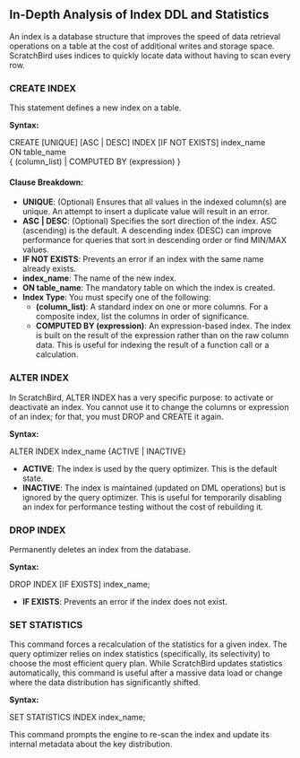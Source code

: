 ## **In-Depth Analysis of Index DDL and Statistics**

An index is a database structure that improves the speed of data retrieval operations on a table at the cost of additional writes and storage space. ScratchBird uses indices to quickly locate data without having to scan every row.

### **CREATE INDEX**

This statement defines a new index on a table.

**Syntax:**

CREATE \[UNIQUE\] \[ASC | DESC\] INDEX \[IF NOT EXISTS\] index\_name  
    ON table\_name  
    { (column\_list) | COMPUTED BY (expression) }

#### **Clause Breakdown:**

* **UNIQUE**: (Optional) Ensures that all values in the indexed column(s) are unique. An attempt to insert a duplicate value will result in an error.  
* **ASC | DESC**: (Optional) Specifies the sort direction of the index. ASC (ascending) is the default. A descending index (DESC) can improve performance for queries that sort in descending order or find MIN/MAX values.  
* **IF NOT EXISTS**: Prevents an error if an index with the same name already exists.  
* **index\_name**: The name of the new index.  
* **ON table\_name**: The mandatory table on which the index is created.  
* **Index Type**: You must specify one of the following:  
  * **(column\_list)**: A standard index on one or more columns. For a composite index, list the columns in order of significance.  
  * **COMPUTED BY (expression)**: An expression-based index. The index is built on the result of the expression rather than on the raw column data. This is useful for indexing the result of a function call or a calculation.

### **ALTER INDEX**

In ScratchBird, ALTER INDEX has a very specific purpose: to activate or deactivate an index. You cannot use it to change the columns or expression of an index; for that, you must DROP and CREATE it again.

**Syntax:**

ALTER INDEX index\_name {ACTIVE | INACTIVE}

* **ACTIVE**: The index is used by the query optimizer. This is the default state.  
* **INACTIVE**: The index is maintained (updated on DML operations) but is ignored by the query optimizer. This is useful for temporarily disabling an index for performance testing without the cost of rebuilding it.

### **DROP INDEX**

Permanently deletes an index from the database.

**Syntax:**

DROP INDEX \[IF EXISTS\] index\_name;

* **IF EXISTS**: Prevents an error if the index does not exist.

### **SET STATISTICS**

This command forces a recalculation of the statistics for a given index. The query optimizer relies on index statistics (specifically, its selectivity) to choose the most efficient query plan. While ScratchBird updates statistics automatically, this command is useful after a massive data load or change where the data distribution has significantly shifted.

**Syntax:**

SET STATISTICS INDEX index\_name;

This command prompts the engine to re-scan the index and update its internal metadata about the key distribution.